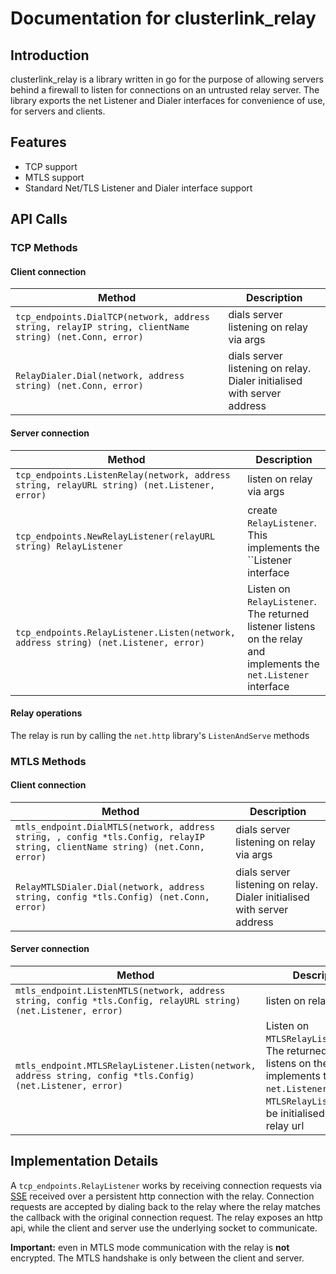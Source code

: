 # Documentation for clusterlink_relay
## Introduction


clusterlink_relay is a library written in go for the purpose of allowing servers behind a firewall to listen for connections on an untrusted relay server. 
The library exports the net Listener and Dialer interfaces for convenience of use, for servers and clients.

## Features
* TCP support
* MTLS support
* Standard Net/TLS Listener and Dialer interface support


## API Calls

### TCP Methods

#### Client connection

| Method                                                                                                | Description                                                             |
|-------------------------------------------------------------------------------------------------------|-------------------------------------------------------------------------|
| `tcp_endpoints.DialTCP(network, address string, relayIP string, clientName string) (net.Conn, error)` | dials server listening on relay via args                                |
| `RelayDialer.Dial(network, address string) (net.Conn, error)`                                         | dials server listening on relay. Dialer initialised with server address |

#### Server connection

| Method                                                                                      | Description                                                                                                       |
|---------------------------------------------------------------------------------------------|-------------------------------------------------------------------------------------------------------------------|
| `tcp_endpoints.ListenRelay(network, address string, relayURL string) (net.Listener, error)` | listen on relay via args                                                                                          |
| `tcp_endpoints.NewRelayListener(relayURL string) RelayListener`                             | create `RelayListener`. This implements the ``Listener interface                                                  |
| `tcp_endpoints.RelayListener.Listen(network, address string) (net.Listener, error)`         | Listen on `RelayListener`. The returned listener listens on the relay and implements the `net.Listener` interface |

#### Relay operations
The relay is run by calling the `net.http` library's `ListenAndServe` methods

### MTLS Methods

#### Client connection

| Method                                                                                                                       | Description                                                             |
|------------------------------------------------------------------------------------------------------------------------------|-------------------------------------------------------------------------|
| `mtls_endpoint.DialMTLS(network, address string, , config *tls.Config, relayIP string, clientName string) (net.Conn, error)` | dials server listening on relay via args                                |
| `RelayMTLSDialer.Dial(network, address string, config *tls.Config) (net.Conn, error)`                                        | dials server listening on relay. Dialer initialised with server address |

#### Server connection

| Method                                                                                                         | Description                                                                                                                                                                      |
|----------------------------------------------------------------------------------------------------------------|----------------------------------------------------------------------------------------------------------------------------------------------------------------------------------|
| `mtls_endpoint.ListenMTLS(network, address string, config *tls.Config, relayURL string) (net.Listener, error)` | listen on relay via args                                                                                                                                                         |
| `mtls_endpoint.MTLSRelayListener.Listen(network, address string, config *tls.Config) (net.Listener, error)`    | Listen on `MTLSRelayListener`. The returned listener listens on the relay and implements the `net.Listener` interface. `MTLSRelayListener`must be initialised with the relay url |


## Implementation Details
A `tcp_endpoints.RelayListener` works by receiving connection requests via [SSE](https://en.wikipedia.org/wiki/Server-sent_events#:~:text=Server%2DSent%20Events%20(SSE),client%20connection%20has%20been%20established.) received over a persistent http connection with the relay.
Connection requests are accepted by dialing back to the relay where the relay matches the callback with the original connection request. The relay exposes an http api,
while the client and server use the underlying socket to communicate.

**Important:** even in MTLS mode communication with the relay is **not** encrypted. The MTLS handshake is only between the client and server.